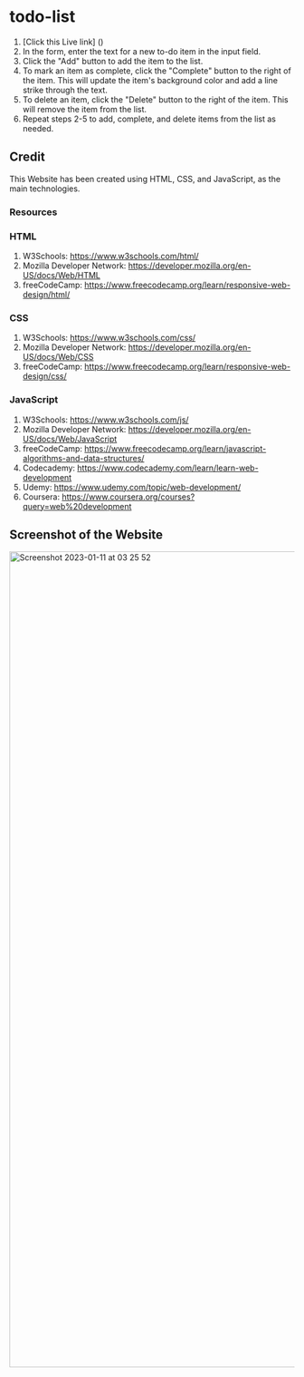 # todo-list

1. [Click this Live link] ()
2. In the form, enter the text for a new to-do item in the input field.
3. Click the "Add" button to add the item to the list.
4. To mark an item as complete, click the "Complete" button to the right of the item. This will update the item's background color and add a line strike through the text.
5. To delete an item, click the "Delete" button to the right of the item. This will remove the item from the list.
6. Repeat steps 2-5 to add, complete, and delete items from the list as needed.

## Credit 

 This Website has been created using HTML, CSS, and JavaScript, as the main technologies.

 ### Resources 

 ### HTML

1. W3Schools: https://www.w3schools.com/html/
2. Mozilla Developer Network: https://developer.mozilla.org/en-US/docs/Web/HTML
3. freeCodeCamp: https://www.freecodecamp.org/learn/responsive-web-design/html/

### CSS

1. W3Schools: https://www.w3schools.com/css/
2. Mozilla Developer Network: https://developer.mozilla.org/en-US/docs/Web/CSS
3. freeCodeCamp: https://www.freecodecamp.org/learn/responsive-web-design/css/

### JavaScript

1. W3Schools: https://www.w3schools.com/js/
2. Mozilla Developer Network: https://developer.mozilla.org/en-US/docs/Web/JavaScript
3. freeCodeCamp: https://www.freecodecamp.org/learn/javascript-algorithms-and-data-structures/
4. Codecademy: https://www.codecademy.com/learn/learn-web-development
5. Udemy: https://www.udemy.com/topic/web-development/
6. Coursera: https://www.coursera.org/courses?query=web%20development

## Screenshot of the Website

<img width="1440" alt="Screenshot 2023-01-11 at 03 25 52" src="https://user-images.githubusercontent.com/102771343/211710896-980451f4-0140-4deb-8efc-7714edb29996.png">
